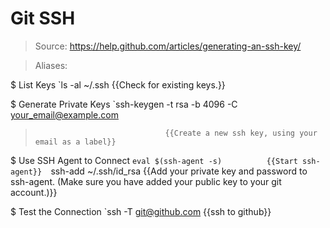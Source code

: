 # Git SSH

> Source: https://help.github.com/articles/generating-an-ssh-key/

> Aliases: 

$ List Keys
    `ls -al ~/.ssh                 {{Check for existing keys.}} 

$ Generate Private Keys
    `ssh-keygen -t rsa -b 4096 -C your_email@example.com
>                                  {{Create a new ssh key, using your email as a label}} 

$ Use SSH Agent to Connect
    `eval $(ssh-agent -s)          {{Start ssh-agent}} 
    `ssh-add ~/.ssh/id_rsa         {{Add your private key and password to ssh-agent. (Make sure you have added your public key to your git account.)}} 

$ Test the Connection
    `ssh -T git@github.com         {{ssh to github}} 

